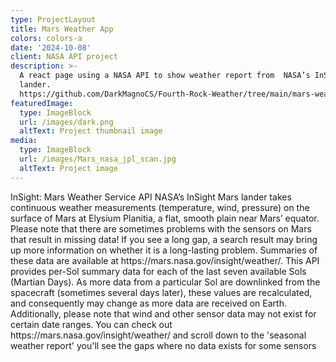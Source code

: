 ```yaml
---
type: ProjectLayout
title: Mars Weather App
colors: colors-a
date: '2024-10-08'
client: NASA API project
description: >-
  A react page using a NASA API to show weather report from  NASA’s InSight Mars
  lander.
  https://github.com/DarkMagnoCS/Fourth-Rock-Weather/tree/main/mars-weather-hud
featuredImage:
  type: ImageBlock
  url: /images/dark.png
  altText: Project thumbnail image
media:
  type: ImageBlock
  url: /images/Mars_nasa_jpl_scan.jpg
  altText: Project image
---
```


InSight: Mars Weather Service API
NASA’s InSight Mars lander takes continuous weather measurements (temperature, wind, pressure) on the surface of Mars at Elysium Planitia, a flat, smooth
plain near Mars’ equator. Please note that there are sometimes problems with the sensors on Mars that result in missing data! If you see a long gap, a search
result may bring up more information on whether it is a long-lasting problem. Summaries of these data are available at https\://mars.nasa.gov/insight/weather/.
This API provides per-Sol summary data for each of the last seven available Sols (Martian Days). As more data from a particular Sol are downlinked from the
spacecraft (sometimes several days later), these values are recalculated, and consequently may change as more data are received on Earth. Additionally,
please note that wind and other sensor data may not exist for certain date ranges. You can check out https\://mars.nasa.gov/insight/weather/ and scroll down to
the 'seasonal weather report' you'll see the gaps where no data exists for some sensors

